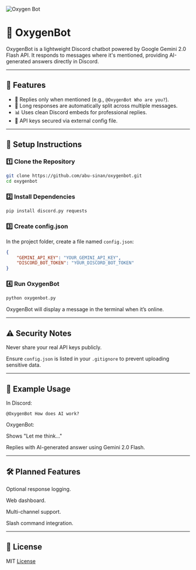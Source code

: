 ![Oxygen Bot](https://github.com/abu-sinan/oxygenbot/blob/main/assets/discord_bot.png)
# 🤖 OxygenBot

OxygenBot is a lightweight Discord chatbot powered by Google Gemini 2.0 Flash API. It responds to messages where it's mentioned, providing AI-generated answers directly in Discord.

---

## 🎯 Features

- 💬 Replies only when mentioned (e.g., `@OxygenBot Who are you?`).
- 📖 Long responses are automatically split across multiple messages.
- 📊 Uses clean Discord embeds for professional replies.
- 🔐 API keys secured via external config file.

---

## 🚀 Setup Instructions

### 1️⃣ Clone the Repository

```bash
git clone https://github.com/abu-sinan/oxygenbot.git
cd oxygenbot
```

### 2️⃣ Install Dependencies

```bash
pip install discord.py requests
```

### 3️⃣ Create config.json

In the project folder, create a file named `config.json`:

```json
{
    "GEMINI_API_KEY": "YOUR_GEMINI_API_KEY",
    "DISCORD_BOT_TOKEN": "YOUR_DISCORD_BOT_TOKEN"
}
```

### 4️⃣ Run OxygenBot

```bash
python oxygenbot.py
```

OxygenBot will display a message in the terminal when it’s online.

---

## ⚠️ Security Notes

Never share your real API keys publicly.

Ensure `config.json` is listed in your `.gitignore` to prevent uploading sensitive data.

---

## 📄 Example Usage

In Discord:

`@OxygenBot How does AI work?`

OxygenBot:

Shows "Let me think..."

Replies with AI-generated answer using Gemini 2.0 Flash.

---

## 🛠️ Planned Features

Optional response logging.

Web dashboard.

Multi-channel support.

Slash command integration.

---

## 📃 License

MIT [License](https://github.com/abu-sinan/oxygenbot/blob/main/LICENSE)